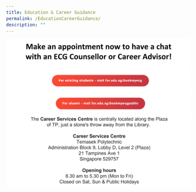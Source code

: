 ```yaml
---
title: Education & Career Guidance
permalink: /EducationCareerGuidance/
description: ""
---
```

![](/images/Asset/Microsite1.png) [![](/images/Asset/Microsite2.png)](https://for.edu.sg/bookmyecg) [![](/images/Asset/Microsite3.png)](https://for.edu.sg/bookmyecgpublic) ![](/images/Asset/Microsite4.png)